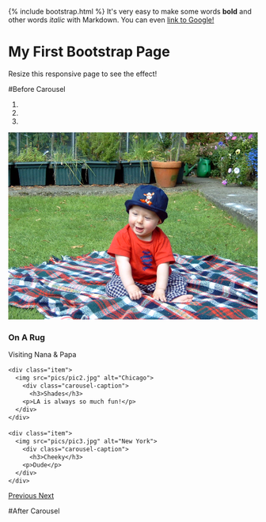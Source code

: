 {% include bootstrap.html %}
It's very easy to make some words **bold** and other words *italic* with Markdown. You can even [link to Google!](http://google.com)
<div class="jumbotron text-center">
  <h1>My First Bootstrap Page</h1>
  <p>Resize this responsive page to see the effect!</p> 
</div>

#Before Carousel

<div id="myCarousel" class="carousel slide" data-ride="carousel">
  <!-- Indicators -->
  <ol class="carousel-indicators">
    <li data-target="#myCarousel" data-slide-to="0" class="active"></li>
    <li data-target="#myCarousel" data-slide-to="1"></li>
    <li data-target="#myCarousel" data-slide-to="2"></li>
  </ol>

  <!-- Wrapper for slides -->
  <div class="carousel-inner">
    <div class="item active">
      <img src="pics/pic1.jpg" alt="Los Angeles">
        <div class="carousel-caption">
          <h3>On A Rug</h3>
        <p>Visiting Nana &amp; Papa</p>
      </div>
    </div>

    <div class="item">
      <img src="pics/pic2.jpg" alt="Chicago">
        <div class="carousel-caption">
          <h3>Shades</h3>
        <p>LA is always so much fun!</p>
      </div>
    </div>

    <div class="item">
      <img src="pics/pic3.jpg" alt="New York">
        <div class="carousel-caption">
          <h3>Cheeky</h3>
        <p>Dude</p>
      </div>
    </div>
  </div>

  <!-- Left and right controls -->
  <a class="left carousel-control" href="#myCarousel" data-slide="prev">
    <span class="glyphicon glyphicon-chevron-left"></span>
    <span class="sr-only">Previous</span>
  </a>
  <a class="right carousel-control" href="#myCarousel" data-slide="next">
    <span class="glyphicon glyphicon-chevron-right"></span>
    <span class="sr-only">Next</span>
  </a>
</div>

#After Carousel
